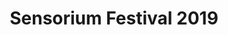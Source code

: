 ---
title: Sensorium Festival 2019
heading1: Sensorium is the first Slovak festival making sense of creative technology
heading2: 7-9 June 2019, Bratislava
heading2sub: Sensorium gathers an international community of artists, designers, technologists and entrepreneurs for its conference programme, interactive exhibition, live performances and cross-disciplinary workshops.
# heading3: Join the community
ticketButtonText: Get Super Early Bird Tickets
previousButtonText: 2018
previousButtonTitle: Sensorium 2018
previousButtonHref: https://2018.sensorium.is
disclaimer: "Be the first to hear updates"
---